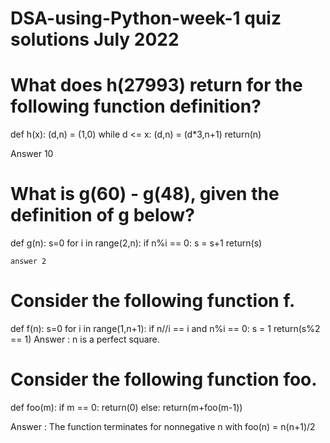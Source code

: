# DSA-using-Python-week-1 quiz solutions July 2022
# What does h(27993) return for the following function definition?
def h(x):
(d,n) = (1,0)
    while d <= x:
        (d,n) = (d*3,n+1)
    return(n)

Answer 10

# What is g(60) - g(48), given the definition of g below?

def g(n): 
    s=0
    for i in range(2,n):
        if n%i == 0:
           s = s+1
    return(s)
    
    answer 2
   
# Consider the following function f.
def f(n): 
    s=0
    for i in range(1,n+1):
        if n//i == i and n%i == 0:
           s = 1
    return(s%2 == 1)
Answer :  n is a perfect square.

# Consider the following function foo.
def foo(m):
    if m == 0:
      return(0)
    else:
      return(m+foo(m-1))

Answer : The function terminates for non­negative n with foo(n) = n(n+1)/2






